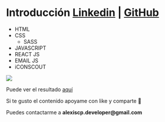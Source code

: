 # Introducción  [Linkedin](https://www.linkedin.com/in/alexiscampomanes/) | [GitHub](https://github.com/Alexis-Campomanes)

- HTML
- CSS
    - SASS
- JAVASCRIPT
- REACT JS
- EMAIL JS
- iCONSCOUT

![](https://i.postimg.cc/fRtPx7CG/Screenshot-33.jpg)

<p>Puede ver el resultado <a href='https://cv-alexis-campomanes.netlify.app/'>aquí</a></p>

<p>Si te gusto el contenido apoyame con like y comparte 💓</p>
<p>Puedes contactarme a <strong>alexiscp.developer@gmail.com<strong></p>